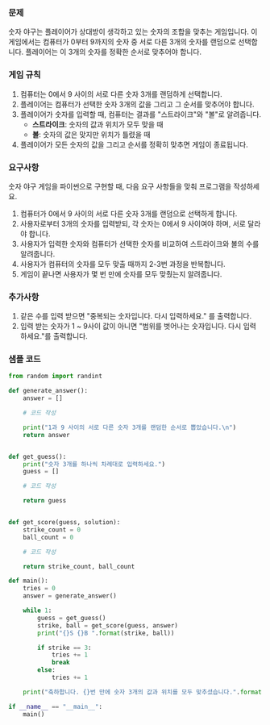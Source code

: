 ### 문제

숫자 야구는 플레이어가 상대방이 생각하고 있는 숫자의 조합을 맞추는 게임입니다. 이 게임에서는 컴퓨터가 0부터 9까지의 숫자 중 서로 다른 3개의 숫자를 랜덤으로 선택합니다. 플레이어는 이 3개의 숫자를 정확한 순서로 맞추어야 합니다.

### 게임 규칙

1.  컴퓨터는 0에서 9 사이의 서로 다른 숫자 3개를 랜덤하게 선택합니다.
2.  플레이어는 컴퓨터가 선택한 숫자 3개의 값을 그리고 그 순서를 맞추어야 합니다.
3.  플레이어가 숫자를 입력할 때, 컴퓨터는 결과를 "스트라이크"와 "볼"로 알려줍니다.
    - **스트라이크**: 숫자의 값과 위치가 모두 맞을 때
    - **볼**: 숫자의 값은 맞지만 위치가 틀렸을 때
4.  플레이어가 모든 숫자의 값을 그리고 순서를 정확히 맞추면 게임이 종료됩니다.

### 요구사항

숫자 야구 게임을 파이썬으로 구현할 때, 다음 요구 사항들을 맞춰 프로그램을 작성하세요.

1.  컴퓨터가 0에서 9 사이의 서로 다른 숫자 3개를 랜덤으로 선택하게 합니다.
2.  사용자로부터 3개의 숫자를 입력받되, 각 숫자는 0에서 9 사이여야 하며, 서로 달라야 합니다.
3.  사용자가 입력한 숫자와 컴퓨터가 선택한 숫자를 비교하여 스트라이크와 볼의 수를 알려줍니다.
4.  사용자가 컴퓨터의 숫자를 모두 맞출 때까지 2-3번 과정을 반복합니다.
5.  게임이 끝나면 사용자가 몇 번 만에 숫자를 모두 맞췄는지 알려줍니다.

### 추가사항

1. 같은 수를 입력 받으면 "중복되는 숫자입니다. 다시 입력하세요." 를 출력합니다.
2. 입력 받는 숫자가 1 ~ 9사이 값이 아니면 "범위를 벗어나는 숫자입니다. 다시 입력하세요."를 출력합니다.

### 샘플 코드

```python
from random import randint

def generate_answer():
    answer = []

    # 코드 작성

    print("1과 9 사이의 서로 다른 숫자 3개를 랜덤한 순서로 뽑았습니다.\n")
    return answer


def get_guess():
    print("숫자 3개를 하나씩 차례대로 입력하세요.")
    guess = []

    # 코드 작성

    return guess


def get_score(guess, solution):
    strike_count = 0
    ball_count = 0

    # 코드 작성

    return strike_count, ball_count

def main():
    tries = 0
    answer = generate_answer()

    while 1:
        guess = get_guess()
        strike, ball = get_score(guess, answer)
        print("{}S {}B ".format(strike, ball))

        if strike == 3:
            tries += 1
            break
        else:
            tries += 1

    print("축하합니다. {}번 만에 숫자 3개의 값과 위치를 모두 맞추셨습니다.".format(tries))

if __name__ == "__main__":
    main()

```
